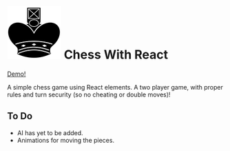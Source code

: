 # ![project logo](img/black/queen.png) Chess With React
[Demo!](http://www.jacobsteves.ca/chess)

A simple chess game using React elements. A two player game, with proper rules and turn security (so no cheating or double moves)!

## To Do
- AI has yet to be added.
- Animations for moving the pieces.
